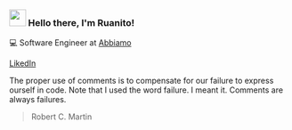 ### <img src="https://media.giphy.com/media/hvRJCLFzcasrR4ia7z/giphy.gif" width="30px"> Hello there, I'm Ruanito!

💻 Software Engineer at [Abbiamo](https://www.abbiamolog.com)

[LikedIn](https://www.linkedin.com/in/ruanito-santos-7b610039/?locale=en_US)

The proper use of comments is to compensate for our failure to express ourself in code. Note that I used the word failure. I meant it. Comments are always failures.
> Robert C. Martin  


<!--
**Ruanito/ruanito** is a ✨ _special_ ✨ repository because its `README.md` (this file) appears on your GitHub profile.

Here are some ideas to get you started:

- 🔭 I’m currently working on ...
- 🌱 I’m currently learning ...
- 👯 I’m looking to collaborate on ...
- 🤔 I’m looking for help with ...
- 💬 Ask me about ...
- 📫 How to reach me: ...
- 😄 Pronouns: ...
- ⚡ Fun fact: ...
-->
